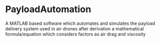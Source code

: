 PayloadAutomation
=================

A MATLAB based software which automates and simulates the payload delivery system used in air drones after derivation a mathematical formula/equation which considers factors as air drag and viscosity
